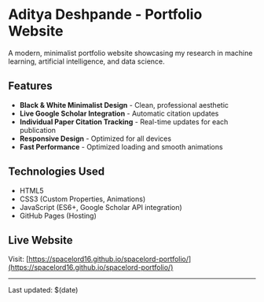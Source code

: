 # Aditya Deshpande - Portfolio Website

A modern, minimalist portfolio website showcasing my research in machine learning, artificial intelligence, and data science.

## Features

- **Black & White Minimalist Design** - Clean, professional aesthetic
- **Live Google Scholar Integration** - Automatic citation updates
- **Individual Paper Citation Tracking** - Real-time updates for each publication
- **Responsive Design** - Optimized for all devices
- **Fast Performance** - Optimized loading and smooth animations

## Technologies Used

- HTML5
- CSS3 (Custom Properties, Animations)
- JavaScript (ES6+, Google Scholar API integration)
- GitHub Pages (Hosting)

## Live Website

Visit: [https://spacelord16.github.io/spacelord-portfolio/](https://spacelord16.github.io/spacelord-portfolio/)

---

Last updated: $(date)
